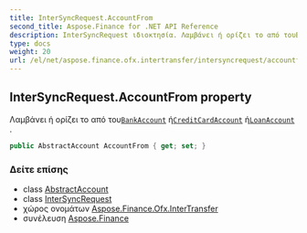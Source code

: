```yaml
---
title: InterSyncRequest.AccountFrom
second_title: Aspose.Finance for .NET API Reference
description: InterSyncRequest ιδιοκτησία. Λαμβάνει ή ορίζει το από τουBankAccount ήCreditCardAccount ήLoanAccount .
type: docs
weight: 20
url: /el/net/aspose.finance.ofx.intertransfer/intersyncrequest/accountfrom/
---
```

## InterSyncRequest.AccountFrom property

Λαμβάνει ή ορίζει το από του[`BankAccount`](../../../aspose.finance.ofx/bankaccount/) ή[`CreditCardAccount`](../../../aspose.finance.ofx/creditcardaccount/) ή[`LoanAccount`](../../../aspose.finance.ofx/loanaccount/) .

```csharp
public AbstractAccount AccountFrom { get; set; }
```

### Δείτε επίσης

* class [AbstractAccount](../../../aspose.finance.ofx/abstractaccount/)
* class [InterSyncRequest](../)
* χώρος ονομάτων [Aspose.Finance.Ofx.InterTransfer](../../intersyncrequest/)
* συνέλευση [Aspose.Finance](../../../)


